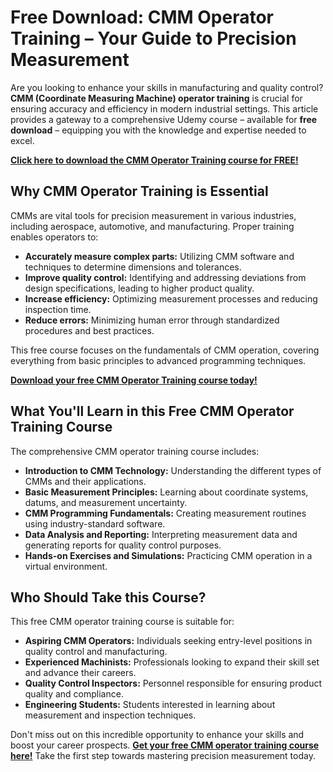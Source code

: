 # Free Download: CMM Operator Training – Your Guide to Precision Measurement

Are you looking to enhance your skills in manufacturing and quality control? **CMM (Coordinate Measuring Machine) operator training** is crucial for ensuring accuracy and efficiency in modern industrial settings. This article provides a gateway to a comprehensive Udemy course – available for **free download** – equipping you with the knowledge and expertise needed to excel.

[**Click here to download the CMM Operator Training course for FREE!**](https://udemywork.com/cmm-operator-training)

## Why CMM Operator Training is Essential

CMMs are vital tools for precision measurement in various industries, including aerospace, automotive, and manufacturing. Proper training enables operators to:

*   **Accurately measure complex parts:** Utilizing CMM software and techniques to determine dimensions and tolerances.
*   **Improve quality control:** Identifying and addressing deviations from design specifications, leading to higher product quality.
*   **Increase efficiency:** Optimizing measurement processes and reducing inspection time.
*   **Reduce errors:** Minimizing human error through standardized procedures and best practices.

This free course focuses on the fundamentals of CMM operation, covering everything from basic principles to advanced programming techniques.

[**Download your free CMM Operator Training course today!**](https://udemywork.com/cmm-operator-training)

## What You'll Learn in this Free CMM Operator Training Course

The comprehensive CMM operator training course includes:

*   **Introduction to CMM Technology:** Understanding the different types of CMMs and their applications.
*   **Basic Measurement Principles:** Learning about coordinate systems, datums, and measurement uncertainty.
*   **CMM Programming Fundamentals:** Creating measurement routines using industry-standard software.
*   **Data Analysis and Reporting:** Interpreting measurement data and generating reports for quality control purposes.
*   **Hands-on Exercises and Simulations:** Practicing CMM operation in a virtual environment.

## Who Should Take this Course?

This free CMM operator training course is suitable for:

*   **Aspiring CMM Operators:** Individuals seeking entry-level positions in quality control and manufacturing.
*   **Experienced Machinists:** Professionals looking to expand their skill set and advance their careers.
*   **Quality Control Inspectors:** Personnel responsible for ensuring product quality and compliance.
*   **Engineering Students:** Students interested in learning about measurement and inspection techniques.

Don't miss out on this incredible opportunity to enhance your skills and boost your career prospects. **[Get your free CMM operator training course here!](https://udemywork.com/cmm-operator-training)** Take the first step towards mastering precision measurement today.
